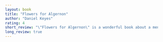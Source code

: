 ```yaml
---
layout: book
title: "Flowers for Algernon"
author: "Daniel Keyes"
rating: 4
short_review: "\"Flowers for Algernon\" is a wonderful book about a mentally disabled person who becomes intelligent through a medical experiment. It is both funny and heartbreaking, exploring the gifts and curses of having and lacking intelligence."
long_review: true
---
```


